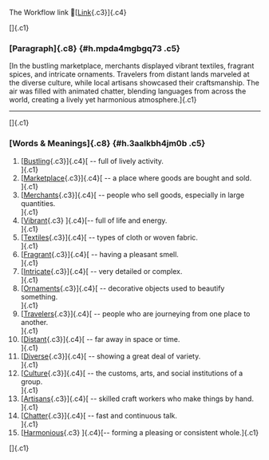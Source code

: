 The Workflow link
👏[[Link](https://www.google.com/url?q=http://www.google.com&sa=D&source=editors&ust=1758728523897916&usg=AOvVaw09Dc10PQoEusvkb3RJqj-q){.c3}]{.c4}

[]{.c1}

### [Paragraph]{.c8} {#h.mpda4mgbgq73 .c5}

[In the bustling marketplace, merchants displayed vibrant textiles,
fragrant spices, and intricate ornaments. Travelers from distant lands
marveled at the diverse culture, while local artisans showcased their
craftsmanship. The air was filled with animated chatter, blending
languages from across the world, creating a lively yet harmonious
atmosphere.]{.c1}

------------------------------------------------------------------------

[]{.c1}

### [Words & Meanings]{.c8} {#h.3aalkbh4jm0b .c5}

1.  [[Bustling](https://www.google.com/url?q=http://www.google.com&sa=D&source=editors&ust=1758728523899777&usg=AOvVaw2ocsYNeQGWpduJK_8krpJS){.c3}]{.c4}[ --
    full of lively activity.\
    ]{.c1}
2.  [[Marketplace](https://www.google.com/url?q=http://www.google.com&sa=D&source=editors&ust=1758728523900142&usg=AOvVaw1Q5XyJRSJYHOYGy2agHL8B){.c3}]{.c4}[ --
    a place where goods are bought and sold.\
    ]{.c1}
3.  [[Merchants](https://www.google.com/url?q=http://www.google.com&sa=D&source=editors&ust=1758728523900455&usg=AOvVaw0Df58II4YEgzuQjRhV7U1m){.c3}]{.c4}[ --
    people who sell goods, especially in large quantities.\
    ]{.c1}
4.  [[Vibrant](https://www.google.com/url?q=http://www.google.com&sa=D&source=editors&ust=1758728523900811&usg=AOvVaw2rxxYo8eizViPGeBm6oasK){.c3}
    ]{.c4}[-- full of life and energy.\
    ]{.c1}
5.  [[Textiles](https://www.google.com/url?q=http://www.google.com&sa=D&source=editors&ust=1758728523901069&usg=AOvVaw2gqy_c-r35AsecrMvNvL1p){.c3}]{.c4}[ --
    types of cloth or woven fabric.\
    ]{.c1}
6.  [[Fragrant](https://www.google.com/url?q=http://www.google.com&sa=D&source=editors&ust=1758728523901346&usg=AOvVaw0tsZRSgTcbnRGd7gTnY5C7){.c3}]{.c4}[ --
    having a pleasant smell.\
    ]{.c1}
7.  [[Intricate](https://www.google.com/url?q=http://www.google.com&sa=D&source=editors&ust=1758728523901615&usg=AOvVaw0LmQrzyWvO2qkwg2WQHFcB){.c3}]{.c4}[ --
    very detailed or complex.\
    ]{.c1}
8.  [[Ornaments](https://www.google.com/url?q=http://www.google.com&sa=D&source=editors&ust=1758728523901911&usg=AOvVaw3gFUOpKQJ55Dy9Z5PYYXCK){.c3}]{.c4}[ --
    decorative objects used to beautify something.\
    ]{.c1}
9.  [[Travelers](https://www.google.com/url?q=http://www.google.com&sa=D&source=editors&ust=1758728523902233&usg=AOvVaw2UPmlv4qgcSx-PKhHcMMLf){.c3}]{.c4}[ --
    people who are journeying from one place to another.\
    ]{.c1}
10. [[Distant](https://www.google.com/url?q=http://www.google.com&sa=D&source=editors&ust=1758728523902569&usg=AOvVaw0gB4wiWdTWs2tumYcOGcRH){.c3}]{.c4}[ --
    far away in space or time.\
    ]{.c1}
11. [[Diverse](https://www.google.com/url?q=http://www.google.com&sa=D&source=editors&ust=1758728523902836&usg=AOvVaw0XaJ3bjE4BOj1WugLxXl3B){.c3}]{.c4}[ --
    showing a great deal of variety.\
    ]{.c1}
12. [[Culture](https://www.google.com/url?q=http://www.google.com&sa=D&source=editors&ust=1758728523903124&usg=AOvVaw1F8dK5t0IgWlW0ykkFX4kU){.c3}]{.c4}[ --
    the customs, arts, and social institutions of a group.\
    ]{.c1}
13. [[Artisans](https://www.google.com/url?q=http://www.google.com&sa=D&source=editors&ust=1758728523903411&usg=AOvVaw1Eypoj8jqj1ddwbLiusWXT){.c3}]{.c4}[ --
    skilled craft workers who make things by hand.\
    ]{.c1}
14. [[Chatter](https://www.google.com/url?q=http://www.google.com&sa=D&source=editors&ust=1758728523903651&usg=AOvVaw2GRRuMrMRUYYeuQV2SZryU){.c3}]{.c4}[ --
    fast and continuous talk.\
    ]{.c1}
15. [[Harmonious](https://www.google.com/url?q=http://www.google.com&sa=D&source=editors&ust=1758728523903837&usg=AOvVaw0fSqfjSnP3jwUIlnvDPlTL){.c3}
    ]{.c4}[-- forming a pleasing or consistent whole.]{.c1}

[]{.c1}
